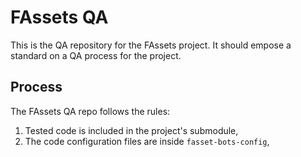 # FAssets QA

This is the QA repository for the FAssets project. It should empose a standard on a QA process for the project.

## Process

The FAssets QA repo follows the rules:

1. Tested code is included in the project's submodule,
2. The code configuration files are inside `fasset-bots-config`,

## 